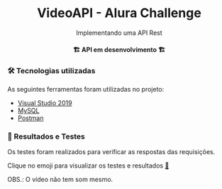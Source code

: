 <h1 align="center">
  VideoAPI - Alura Challenge
</h1>

<p align="center"> Implementando uma API Rest

<h4 align="center">
  🏗️ API em desenvolvimento 🏗️
</h4>

### 🛠️ Tecnologias utilizadas

As seguintes ferramentas foram utilizadas no projeto:

- [Visual Studio 2019](https://visualstudio.microsoft.com/pt-br/)
- [MySQL](https://www.mysql.com/)
- [Postman](https://www.postman.com/)

### 💾 Resultados e Testes

Os testes foram realizados para verificar as respostas das requisições.

Clique no emoji para visualizar os testes e resultados <a href="https://www.youtube.com/watch?v=nzUdHs56lis" target="_blank">🎥</a>

OBS.: O vídeo não tem som mesmo.
